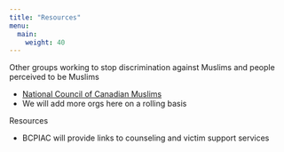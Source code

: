 ```yaml
---
title: "Resources"
menu:
  main:
    weight: 40
---
```


Other groups working to stop discrimination against Muslims and people perceived to be Muslims
- [National Council of Canadian Muslims](https://www.nccm.ca)
- We will add more orgs here on a rolling basis

Resources
- BCPIAC will provide links to counseling and victim support services
